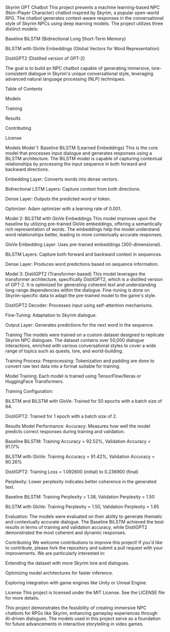 Skyrim GPT Chatbot
This project presents a machine learning-based NPC (Non-Player Character) chatbot inspired by Skyrim, a popular open-world RPG. The chatbot generates context-aware responses in the conversational style of Skyrim NPCs using deep learning models. The project utilizes three distinct models:

Baseline BiLSTM (Bidirectional Long Short-Term Memory)

BiLSTM with GloVe Embeddings (Global Vectors for Word Representation)

DistilGPT2 (Distilled version of GPT-2)

The goal is to build an NPC chatbot capable of generating immersive, lore-consistent dialogue in Skyrim's unique conversational style, leveraging advanced natural language processing (NLP) techniques.

Table of Contents

Models

Training

Results

Contributing

License


Models
Model 1: Baseline BiLSTM (Learned Embeddings)
This is the core model that processes input dialogue and generates responses using a BiLSTM architecture. The BiLSTM model is capable of capturing contextual relationships by processing the input sequence in both forward and backward directions.

Embedding Layer: Converts words into dense vectors.

Bidirectional LSTM Layers: Capture context from both directions.

Dense Layer: Outputs the predicted word or token.

Optimizer: Adam optimizer with a learning rate of 0.001.

Model 2: BiLSTM with GloVe Embeddings
This model improves upon the baseline by utilizing pre-trained GloVe embeddings, offering a semantically rich representation of words. The embeddings help the model understand word relationships better, leading to more contextually accurate responses.

GloVe Embedding Layer: Uses pre-trained embeddings (300-dimensional).

BiLSTM Layers: Capture both forward and backward context in sequences.

Dense Layer: Produces word predictions based on sequence information.

Model 3: DistilGPT2 (Transformer-based)
This model leverages the transformer architecture, specifically DistilGPT2, which is a distilled version of GPT-2. It is optimized for generating coherent text and understanding long-range dependencies within the dialogue. Fine-tuning is done on Skyrim-specific data to adapt the pre-trained model to the game's style.

DistilGPT2 Decoder: Processes input using self-attention mechanisms.

Fine-Tuning: Adaptation to Skyrim dialogue.

Output Layer: Generates predictions for the next word in the sequence.

Training
The models were trained on a custom dataset designed to replicate Skyrim NPC dialogues. The dataset contains over 50,000 dialogue interactions, enriched with various conversational styles to cover a wide range of topics such as quests, lore, and world-building.

Training Process:
Preprocessing: Tokenization and padding are done to convert raw text data into a format suitable for training.

Model Training: Each model is trained using TensorFlow/Keras or HuggingFace Transformers.

Training Configuration:

BiLSTM and BiLSTM with GloVe: Trained for 50 epochs with a batch size of 64.

DistilGPT2: Trained for 1 epoch with a batch size of 2.


Results
Model Performance:
Accuracy: Measures how well the model predicts correct responses during training and validation.

Baseline BiLSTM: Training Accuracy = 92.52%, Validation Accuracy = 91.17%

BiLSTM with GloVe: Training Accuracy = 91.42%, Validation Accuracy = 90.26%

DistilGPT2: Training Loss = 1.092600 (initial) to 0.236900 (final)

Perplexity: Lower perplexity indicates better coherence in the generated text.

Baseline BiLSTM: Training Perplexity = 1.38, Validation Perplexity = 1.50

BiLSTM with GloVe: Training Perplexity = 1.50, Validation Perplexity = 1.65

Evaluation:
The models were evaluated on their ability to generate thematic and contextually accurate dialogue. The Baseline BiLSTM achieved the best results in terms of training and validation accuracy, while DistilGPT2 demonstrated the most coherent and dynamic responses.

Contributing
We welcome contributions to improve this project! If you'd like to contribute, please fork the repository and submit a pull request with your improvements. We are particularly interested in:

Extending the dataset with more Skyrim lore and dialogues.

Optimizing model architectures for faster inference.

Exploring integration with game engines like Unity or Unreal Engine.

License
This project is licensed under the MIT License. See the LICENSE file for more details.

This project demonstrates the feasibility of creating immersive NPC chatbots for RPGs like Skyrim, enhancing gameplay experiences through AI-driven dialogues. The models used in this project serve as a foundation for future advancements in interactive storytelling in video games.

